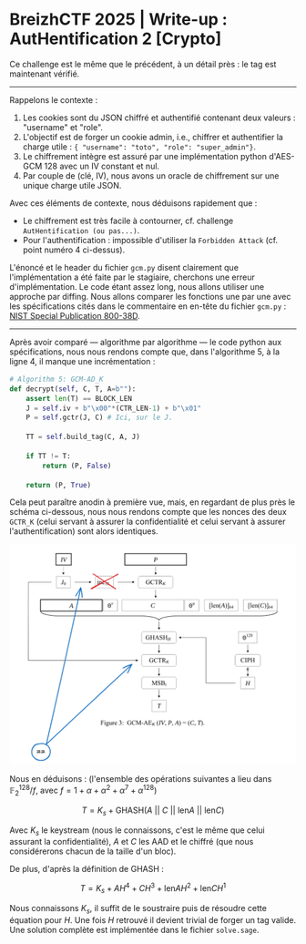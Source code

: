 # BreizhCTF 2025 | Write-up : AutHentification 2 [Crypto]

Ce challenge est le même que le précédent, à un détail près : le tag est maintenant vérifié.

---

Rappelons le contexte : 

1. Les cookies sont du JSON chiffré et authentifié contenant deux valeurs : "username" et "role".
2. L'objectif est de forger un cookie admin, i.e., chiffrer et authentifier la charge utile : `{ "username": "toto", "role": "super_admin"}`.
3. Le chiffrement intègre est assuré par une implémentation python d'AES-GCM 128 avec un IV constant et nul.
4. Par couple de (clé, IV), nous avons un oracle de chiffrement sur une unique charge utile JSON.

Avec ces éléments de contexte, nous déduisons rapidement que :

- Le chiffrement est très facile à contourner, cf. challenge `AutHentification (ou pas...)`.
- Pour l'authentification : impossible d'utiliser la `Forbidden Attack` (cf. point numéro 4 ci-dessus).

L'énoncé et le header du fichier `gcm.py` disent clairement que l'implémentation a été faite par le stagiaire, cherchons une erreur d'implémentation. Le code étant assez long, nous allons utiliser une approche par diffing. Nous allons comparer les fonctions une par une avec les spécifications cités dans le commentaire en en-tête du fichier `gcm.py` : [NIST Special Publication 800-38D](https://nvlpubs.nist.gov/nistpubs/Legacy/SP/nistspecialpublication800-38d.pdf).

---

Après avoir comparé — algorithme par algorithme — le code python aux spécifications, nous nous rendons compte que, dans l'algorithme 5, à la ligne 4, il manque une incrémentation :

```python
# Algorithm 5: GCM-AD_K
def decrypt(self, C, T, A=b""):
    assert len(T) == BLOCK_LEN
    J = self.iv + b"\x00"*(CTR_LEN-1) + b"\x01"
    P = self.gctr(J, C) # Ici, sur le J.

    TT = self.build_tag(C, A, J)
    
    if TT != T:
        return (P, False)

    return (P, True)
```

Cela peut paraître anodin à première vue, mais, en regardant de plus près le schéma ci-dessous, nous nous rendons compte que les nonces des deux `GCTR_K` (celui servant à assurer la confidentialité et celui servant à assurer l'authentification) sont alors identiques.

![Schéma GCM vulné](src/schema-gcm-vuln.png "Schéma GCM vulné")

Nous en déduisons : (l'ensemble des opérations suivantes a lieu dans $\mathbb{F}_2^{128}/f$, avec $f = 1 + \alpha + \alpha^2 + \alpha^7 + \alpha^{128}$)

$$T = K_s + \text{GHASH}(A \text{ || } C \text{ || } \text{len}A \text{ || } \text{len}C)$$

Avec $K_s$ le keystream (nous le connaissons, c'est le même que celui assurant la confidentialité), $A$ et $C$ les AAD et le chiffré (que nous considérerons chacun de la taille d'un bloc).

De plus, d'après la définition de GHASH :

$$T = K_s + AH^4 + CH^3 + \text{len}AH^2 + \text{len}CH^1$$

Nous connaissons $K_s$, il suffit de le soustraire puis de résoudre cette équation pour $H$.
Une fois $H$ retrouvé il devient trivial de forger un tag valide. Une solution complète est implémentée dans le fichier `solve.sage`.

